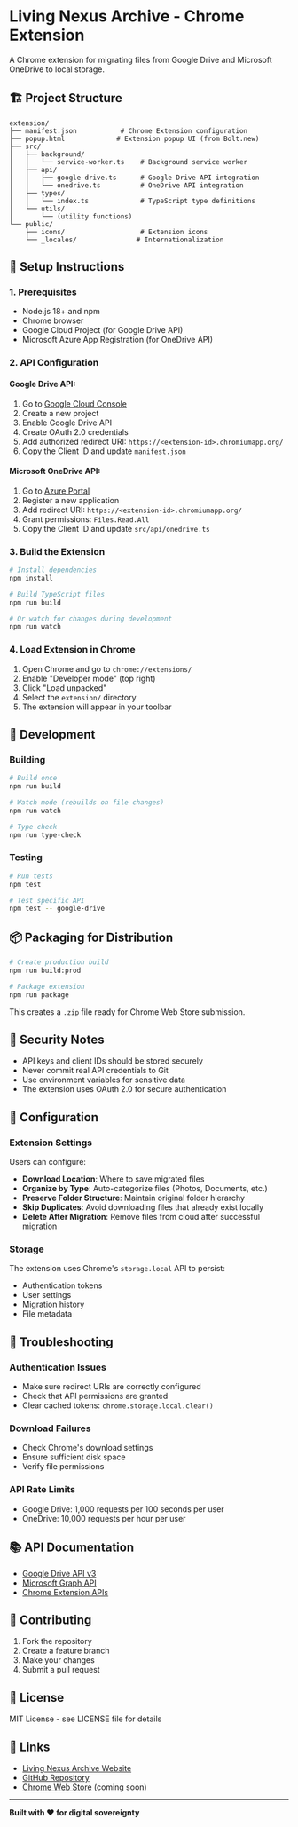 # Living Nexus Archive - Chrome Extension

A Chrome extension for migrating files from Google Drive and Microsoft OneDrive to local storage.

## 🏗️ Project Structure

```
extension/
├── manifest.json           # Chrome Extension configuration
├── popup.html             # Extension popup UI (from Bolt.new)
├── src/
│   ├── background/
│   │   └── service-worker.ts    # Background service worker
│   ├── api/
│   │   ├── google-drive.ts      # Google Drive API integration
│   │   └── onedrive.ts          # OneDrive API integration
│   ├── types/
│   │   └── index.ts             # TypeScript type definitions
│   └── utils/
│       └── (utility functions)
└── public/
    ├── icons/                   # Extension icons
    └── _locales/               # Internationalization
```

## 🚀 Setup Instructions

### 1. Prerequisites

- Node.js 18+ and npm
- Chrome browser
- Google Cloud Project (for Google Drive API)
- Microsoft Azure App Registration (for OneDrive API)

### 2. API Configuration

#### Google Drive API:

1. Go to [Google Cloud Console](https://console.cloud.google.com/)
2. Create a new project
3. Enable Google Drive API
4. Create OAuth 2.0 credentials
5. Add authorized redirect URI: `https://<extension-id>.chromiumapp.org/`
6. Copy the Client ID and update `manifest.json`

#### Microsoft OneDrive API:

1. Go to [Azure Portal](https://portal.azure.com/)
2. Register a new application
3. Add redirect URI: `https://<extension-id>.chromiumapp.org/`
4. Grant permissions: `Files.Read.All`
5. Copy the Client ID and update `src/api/onedrive.ts`

### 3. Build the Extension

```bash
# Install dependencies
npm install

# Build TypeScript files
npm run build

# Or watch for changes during development
npm run watch
```

### 4. Load Extension in Chrome

1. Open Chrome and go to `chrome://extensions/`
2. Enable "Developer mode" (top right)
3. Click "Load unpacked"
4. Select the `extension/` directory
5. The extension will appear in your toolbar

## 🔧 Development

### Building

```bash
# Build once
npm run build

# Watch mode (rebuilds on file changes)
npm run watch

# Type check
npm run type-check
```

### Testing

```bash
# Run tests
npm test

# Test specific API
npm test -- google-drive
```

## 📦 Packaging for Distribution

```bash
# Create production build
npm run build:prod

# Package extension
npm run package
```

This creates a `.zip` file ready for Chrome Web Store submission.

## 🔐 Security Notes

- API keys and client IDs should be stored securely
- Never commit real API credentials to Git
- Use environment variables for sensitive data
- The extension uses OAuth 2.0 for secure authentication

## 📝 Configuration

### Extension Settings

Users can configure:

- **Download Location**: Where to save migrated files
- **Organize by Type**: Auto-categorize files (Photos, Documents, etc.)
- **Preserve Folder Structure**: Maintain original folder hierarchy
- **Skip Duplicates**: Avoid downloading files that already exist locally
- **Delete After Migration**: Remove files from cloud after successful migration

### Storage

The extension uses Chrome's `storage.local` API to persist:

- Authentication tokens
- User settings
- Migration history
- File metadata

## 🐛 Troubleshooting

### Authentication Issues

- Make sure redirect URIs are correctly configured
- Check that API permissions are granted
- Clear cached tokens: `chrome.storage.local.clear()`

### Download Failures

- Check Chrome's download settings
- Ensure sufficient disk space
- Verify file permissions

### API Rate Limits

- Google Drive: 1,000 requests per 100 seconds per user
- OneDrive: 10,000 requests per hour per user

## 📚 API Documentation

- [Google Drive API v3](https://developers.google.com/drive/api/v3/reference)
- [Microsoft Graph API](https://docs.microsoft.com/en-us/graph/api/resources/onedrive)
- [Chrome Extension APIs](https://developer.chrome.com/docs/extensions/reference/)

## 🤝 Contributing

1. Fork the repository
2. Create a feature branch
3. Make your changes
4. Submit a pull request

## 📄 License

MIT License - see LICENSE file for details

## 🔗 Links

- [Living Nexus Archive Website](https://livingnexusarchive.com)
- [GitHub Repository](https://github.com/Whisperer217/LivingNexus)
- [Chrome Web Store](#) (coming soon)

---

**Built with ❤️ for digital sovereignty**

